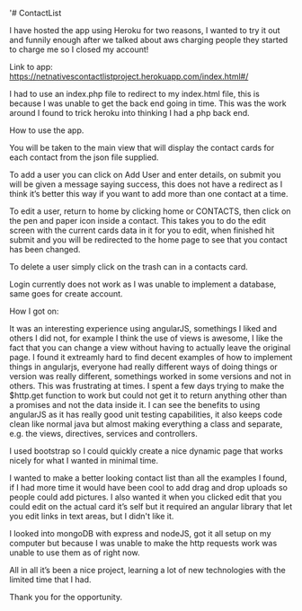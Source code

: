'# ContactList 

I have hosted the app using Heroku for two reasons, I wanted to try it out and funnily enough after we talked about aws charging people they started to charge me so I closed my account!

Link to app: https://netnativescontactlistproject.herokuapp.com/index.html#/

I had to use an index.php file to redirect to my index.html file, this is because I was unable to get the back end going in time.
This was the work around I found to trick heroku into thinking I had a php back end.

How to use the app.

You will be taken to the main view that will display the contact cards for each contact from the json file supplied.

To add a user you can click on Add User and enter details, on submit you will be given a message saying success, this does
not have a redirect as I think it’s better this way if you want to add more than one contact at a time.

To edit a user, return to home by clicking home or CONTACTS, then click on the pen and paper icon inside a contact.
This takes you to do the edit screen with the current cards data in it for you to edit, when finished hit submit and you will be
redirected to the home page to see that you contact has been changed.

To delete a user simply click on the trash can in a contacts card.

Login currently does not work as I was unable to implement a database, same goes for create account.

How I got on:

It was an interesting experience using angularJS, somethings I liked and others I did not, for example
I think the use of views is awesome, I like the fact that you can change a view without having to actually 
leave the original page. I found it extreamly hard to find decent examples of how to implement things in 
angularjs, everyone had really different ways of doing things or version was really different, somethings 
worked in some versions and not in others. This was frustrating at times. I spent a few days trying to make the
$http.get function to work but could not get it to return anything other than a promises and not the data inside it.
I can see the benefits to using angularJS as it has really good unit testing capabilities, it also keeps code clean
like normal java but almost making everything a class and separate, e.g. the views, directives, services and controllers.

I used bootstrap so I could quickly create a nice dynamic page that works nicely for what I wanted in minimal time.

I wanted to make a better looking contact list than all the examples I found, if I had more time it would have been cool
to add drag and drop uploads so people could add pictures. I also wanted it when you clicked edit that you could edit on
the actual card it’s self but it required an angular library that let you edit links in text areas, but I didn't like it.

I looked into mongoDB with express and nodeJS, got it all setup on my computer but because I was unable to make the http 
requests work was unable to use them as of right now.

All in all it’s been a nice project, learning a lot of new technologies with the limited time that I had. 

Thank you for the opportunity.

